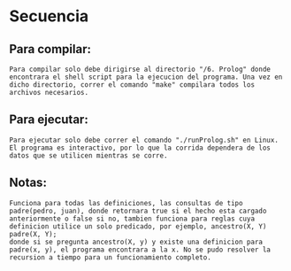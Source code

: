 # Secuencia

##  Para compilar:

    Para compilar solo debe dirigirse al directorio "/6. Prolog" donde encontrara el shell script para la ejecucion del programa. Una vez en dicho directorio, correr el comando "make" compilara todos los archivos necesarios.

## Para ejecutar:

    Para ejecutar solo debe correr el comando "./runProlog.sh" en Linux. El programa es interactivo, por lo que la corrida dependera de los datos que se utilicen mientras se corre.

## Notas:

    Funciona para todas las definiciones, las consultas de tipo padre(pedro, juan), donde retornara true si el hecho esta cargado anteriormente o false si no, tambien funciona para reglas cuya definicion utilice un solo predicado, por ejemplo, ancestro(X, Y) padre(X, Y);
    donde si se pregunta ancestro(X, y) y existe una definicion para padre(x, y), el programa encontrara a la x. No se pudo resolver la recursion a tiempo para un funcionamiento completo.